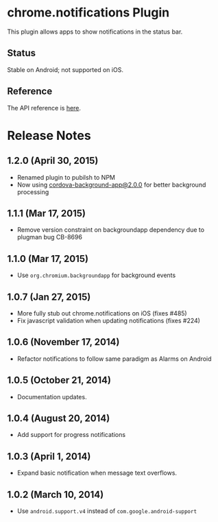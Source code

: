 # chrome.notifications Plugin

This plugin allows apps to show notifications in the status bar.

## Status

Stable on Android; not supported on iOS.

## Reference

The API reference is [here](http://developer.chrome.com/apps/notifications.html).

# Release Notes

## 1.2.0 (April 30, 2015)
- Renamed plugin to pubilsh to NPM
- Now using cordova-background-app@2.0.0 for better background processing

## 1.1.1 (Mar 17, 2015)
* Remove version constraint on backgroundapp dependency due to plugman bug CB-8696

## 1.1.0 (Mar 17, 2015)
* Use `org.chromium.backgroundapp` for background events

## 1.0.7 (Jan 27, 2015)
* More fully stub out chrome.notifications on iOS (fixes #485)
* Fix javascript validation when updating notifications (fixes #224)

## 1.0.6 (November 17, 2014)
- Refactor notifications to follow same paradigm as Alarms on Android

## 1.0.5 (October 21, 2014)
- Documentation updates.

## 1.0.4 (August 20, 2014)
- Add support for progress notifications

## 1.0.3 (April 1, 2014)
- Expand basic notification when message text overflows.

## 1.0.2 (March 10, 2014)
- Use `android.support.v4` instead of `com.google.android-support`

